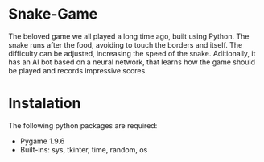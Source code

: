 # Snake-Game

The beloved game we all played a long time ago, built using Python. The snake runs after the food, avoiding to touch the borders and itself. The difficulty can be adjusted, increasing the speed of the snake. Aditionally, it has an AI bot based on a neural network, that learns how the game should be played and records impressive scores.

# Instalation

The following python packages are required:
- Pygame 1.9.6
- Built-ins: sys, tkinter, time, random, os
